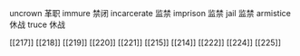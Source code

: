 




uncrown 革职
immure 禁闭
incarcerate 监禁
imprison 监禁
jail 监禁
armistice 休战
truce 休战

[[217]]
[[218]]
[[219]]
[[220]]
[[221]]
[[215]]
[[214]]
[[222]]
[[224]]
[[225]]